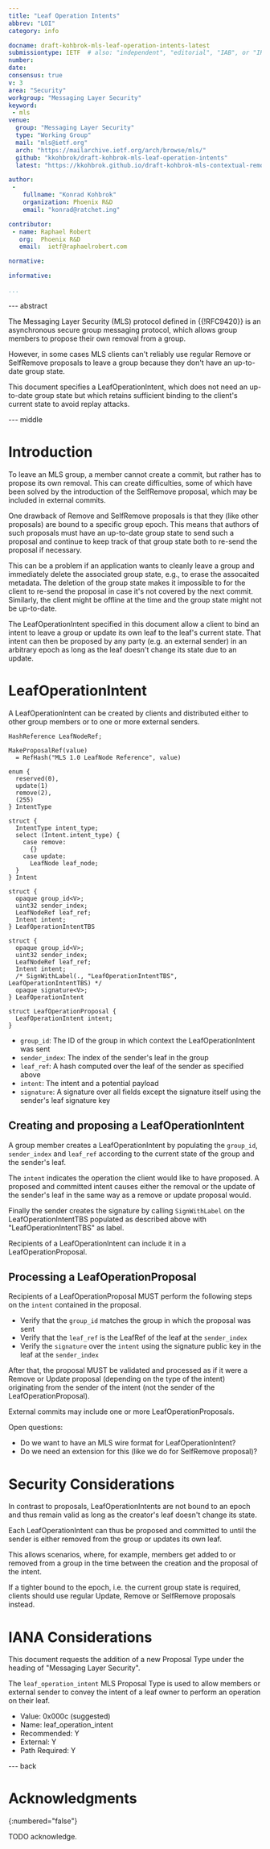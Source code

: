 ```yaml
---
title: "Leaf Operation Intents"
abbrev: "LOI"
category: info

docname: draft-kohbrok-mls-leaf-operation-intents-latest
submissiontype: IETF  # also: "independent", "editorial", "IAB", or "IRTF"
number:
date:
consensus: true
v: 3
area: "Security"
workgroup: "Messaging Layer Security"
keyword:
 - mls
venue:
  group: "Messaging Layer Security"
  type: "Working Group"
  mail: "mls@ietf.org"
  arch: "https://mailarchive.ietf.org/arch/browse/mls/"
  github: "kkohbrok/draft-kohbrok-mls-leaf-operation-intents"
  latest: "https://kkohbrok.github.io/draft-kohbrok-mls-contextual-remove/draft-kohbrok-mls-leaf-operation-intents.html"

author:
 -
    fullname: "Konrad Kohbrok"
    organization: Phoenix R&D
    email: "konrad@ratchet.ing"

contributor:
 - name: Raphael Robert
   org:  Phoenix R&D
   email:  ietf@raphaelrobert.com

normative:

informative:

...
```


--- abstract

The Messaging Layer Security (MLS) protocol defined in {{!RFC9420}} is an
asynchronous secure group messaging protocol, which allows group members to
propose their own removal from a group.

However, in some cases MLS clients can't reliably use regular Remove or
SelfRemove proposals to leave a group because they don't have an up-to-date
group state.

This document specifies a LeafOperationIntent, which does not need an up-to-date
group state but which retains sufficient binding to the client's current state
to avoid replay attacks.

--- middle

# Introduction

To leave an MLS group, a member cannot create a commit, but rather has to
propose its own removal. This can create difficulties, some of which have been
solved by the introduction of the SelfRemove proposal, which may be included in
external commits.

One drawback of Remove and SelfRemove proposals is that they (like other
proposals) are bound to a specific group epoch. This means that authors of such
proposals must have an up-to-date group state to send such a proposal and
continue to keep track of that group state both to re-send the proposal if
necessary.

This can be a problem if an application wants to cleanly leave a group and
immediately delete the associated group state, e.g., to erase the assocaited
metadata. The deletion of the group state makes it impossible to for the client
to re-send the proposal in case it's not covered by the next commit. Similarly,
the client might be offline at the time and the group state might not be
up-to-date.

The LeafOperationIntent specified in this document allow a client to bind an
intent to leave a group or update its own leaf to the leaf's current state. That
intent can then be proposed by any party (e.g. an external sender) in an
arbitrary epoch as long as the leaf doesn't change its state due to an update.

# LeafOperationIntent

A LeafOperationIntent can be created by clients and distributed either to other
group members or to one or more external senders.

~~~ tls
HashReference LeafNodeRef;

MakeProposalRef(value)
  = RefHash("MLS 1.0 LeafNode Reference", value)

enum {
  reserved(0),
  update(1)
  remove(2),
  (255)
} IntentType

struct {
  IntentType intent_type;
  select (Intent.intent_type) {
    case remove:
      {}
    case update:
      LeafNode leaf_node;
  }
} Intent

struct {
  opaque group_id<V>;
  uint32 sender_index;
  LeafNodeRef leaf_ref;
  Intent intent;
} LeafOperationIntentTBS

struct {
  opaque group_id<V>;
  uint32 sender_index;
  LeafNodeRef leaf_ref;
  Intent intent;
  /* SignWithLabel(., "LeafOperationIntentTBS", LeafOperationIntentTBS) */
  opaque signature<V>;
} LeafOperationIntent

struct LeafOperationProposal {
  LeafOperationIntent intent;
}
~~~

- `group_id`: The ID of the group in which context the LeafOperationIntent was
  sent
- `sender_index`: The index of the sender's leaf in the group
- `leaf_ref`: A hash computed over the leaf of the sender as specified above
- `intent`: The intent and a potential payload
- `signature`: A signature over all fields except the signature itself using the
  sender's leaf signature key

## Creating and proposing a LeafOperationIntent

A group member creates a LeafOperationIntent by populating the `group_id`,
`sender_index` and `leaf_ref` according to the current state of the group and
the sender's leaf.

The `intent` indicates the operation the client would like to have proposed. A
proposed and committed intent causes either the removal or the update of the
sender's leaf in the same way as a remove or update proposal would.

Finally the sender creates the signature by calling `SignWithLabel` on the
LeafOperationIntentTBS populated as described above with
"LeafOperationIntentTBS" as label.

Recipients of a LeafOperationIntent can include it in a LeafOperationProposal.

## Processing a LeafOperationProposal

Recipients of a LeafOperationProposal MUST perform the following steps on the
`intent` contained in the proposal.
- Verify that the `group_id` matches the group in which the proposal was sent
- Verify that the `leaf_ref` is the LeafRef of the leaf at the `sender_index`
- Verify the `signature` over the `intent` using the signature public key in the
  leaf at the `sender_index`

After that, the proposal MUST be validated and processed as if it were a Remove
or Update proposal (depending on the type of the intent) originating from the
sender of the intent (not the sender of the LeafOperationProposal).

External commits may include one or more LeafOperationProposals.

Open questions:

- Do we want to have an MLS wire format for LeafOperationIntent?
- Do we need an extension for this (like we do for SelfRemove proposal)?

# Security Considerations

In contrast to proposals, LeafOperationIntents are not bound to an epoch and
thus remain valid as long as the creator's leaf doesn't change its state.

Each LeafOperationIntent can thus be proposed and committed to until the sender
is either removed from the group or updates its own leaf.

This allows scenarios, where, for example, members get added to or removed from
a group in the time between the creation and the proposal of the intent.

If a tighter bound to the epoch, i.e. the current group state is required,
clients should use regular Update, Remove or SelfRemove proposals instead.

# IANA Considerations

This document requests the addition of a new Proposal Type under the heading of
"Messaging Layer Security".

The `leaf_operation_intent` MLS Proposal Type is used to allow members or
external sender to convey the intent of a leaf owner to perform an operation on
their leaf.

* Value: 0x000c (suggested)
* Name: leaf_operation_intent
* Recommended: Y
* External: Y
* Path Required: Y

--- back

# Acknowledgments
{:numbered="false"}

TODO acknowledge.
